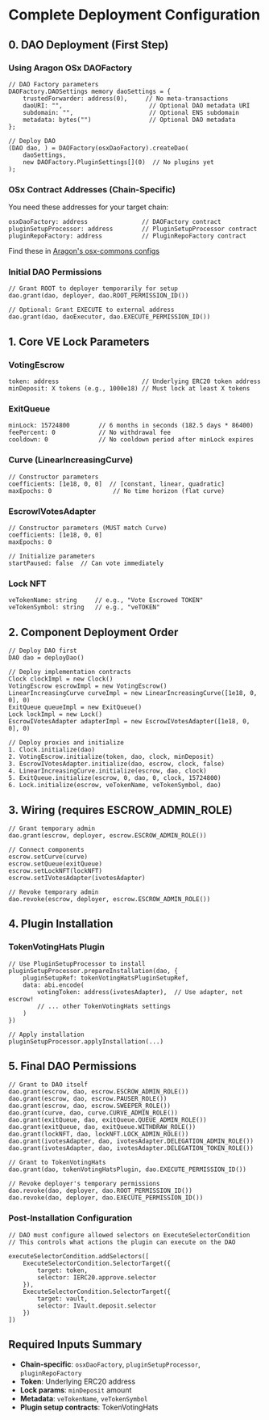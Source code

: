 # Complete Deployment Configuration

## 0. DAO Deployment (First Step)

### Using Aragon OSx DAOFactory
```solidity
// DAO Factory parameters
DAOFactory.DAOSettings memory daoSettings = {
    trustedForwarder: address(0),     // No meta-transactions
    daoURI: "",                        // Optional DAO metadata URI
    subdomain: "",                     // Optional ENS subdomain
    metadata: bytes("")                // Optional DAO metadata
};

// Deploy DAO
(DAO dao, ) = DAOFactory(osxDaoFactory).createDao(
    daoSettings,
    new DAOFactory.PluginSettings[](0)  // No plugins yet
);
```

### OSx Contract Addresses (Chain-Specific)
You need these addresses for your target chain:
```solidity
osxDaoFactory: address               // DAOFactory contract
pluginSetupProcessor: address        // PluginSetupProcessor contract  
pluginRepoFactory: address           // PluginRepoFactory contract
```

Find these in [Aragon's osx-commons configs](https://github.com/aragon/osx-commons/tree/main/configs/src/deployments/json)

### Initial DAO Permissions
```solidity
// Grant ROOT to deployer temporarily for setup
dao.grant(dao, deployer, dao.ROOT_PERMISSION_ID())

// Optional: Grant EXECUTE to external address
dao.grant(dao, daoExecutor, dao.EXECUTE_PERMISSION_ID())
```

## 1. Core VE Lock Parameters

### VotingEscrow
```solidity
token: address                       // Underlying ERC20 token address
minDeposit: X tokens (e.g., 1000e18) // Must lock at least X tokens
```

### ExitQueue
```solidity
minLock: 15724800        // 6 months in seconds (182.5 days * 86400)
feePercent: 0            // No withdrawal fee
cooldown: 0              // No cooldown period after minLock expires
```

### Curve (LinearIncreasingCurve)
```solidity
// Constructor parameters
coefficients: [1e18, 0, 0]  // [constant, linear, quadratic]
maxEpochs: 0                 // No time horizon (flat curve)
```

### EscrowIVotesAdapter
```solidity
// Constructor parameters (MUST match Curve)
coefficients: [1e18, 0, 0]
maxEpochs: 0

// Initialize parameters
startPaused: false  // Can vote immediately
```

### Lock NFT
```solidity
veTokenName: string     // e.g., "Vote Escrowed TOKEN"
veTokenSymbol: string   // e.g., "veTOKEN"
```

## 2. Component Deployment Order

```solidity
// Deploy DAO first
DAO dao = deployDao()

// Deploy implementation contracts
Clock clockImpl = new Clock()
VotingEscrow escrowImpl = new VotingEscrow()
LinearIncreasingCurve curveImpl = new LinearIncreasingCurve([1e18, 0, 0], 0)
ExitQueue queueImpl = new ExitQueue()
Lock lockImpl = new Lock()
EscrowIVotesAdapter adapterImpl = new EscrowIVotesAdapter([1e18, 0, 0], 0)

// Deploy proxies and initialize
1. Clock.initialize(dao)
2. VotingEscrow.initialize(token, dao, clock, minDeposit)
3. EscrowIVotesAdapter.initialize(dao, escrow, clock, false)
4. LinearIncreasingCurve.initialize(escrow, dao, clock)
5. ExitQueue.initialize(escrow, 0, dao, 0, clock, 15724800)
6. Lock.initialize(escrow, veTokenName, veTokenSymbol, dao)
```

## 3. Wiring (requires ESCROW_ADMIN_ROLE)

```solidity
// Grant temporary admin
dao.grant(escrow, deployer, escrow.ESCROW_ADMIN_ROLE())

// Connect components
escrow.setCurve(curve)
escrow.setQueue(exitQueue)
escrow.setLockNFT(lockNFT)
escrow.setIVotesAdapter(ivotesAdapter)

// Revoke temporary admin
dao.revoke(escrow, deployer, escrow.ESCROW_ADMIN_ROLE())
```

## 4. Plugin Installation

### TokenVotingHats Plugin
```solidity
// Use PluginSetupProcessor to install
pluginSetupProcessor.prepareInstallation(dao, {
    pluginSetupRef: tokenVotingHatsPluginSetupRef,
    data: abi.encode(
        votingToken: address(ivotesAdapter),  // Use adapter, not escrow!
        // ... other TokenVotingHats settings
    )
})

// Apply installation
pluginSetupProcessor.applyInstallation(...)
```

<!-- ### Capital Distributor Plugin
```solidity
// Use PluginSetupProcessor to install
pluginSetupProcessor.prepareInstallation(dao, {
    pluginSetupRef: capitalDistributorPluginSetupRef,
    data: abi.encode(
        allocatorStrategyFactory,  // Address of AllocatorStrategyFactory
        actionEncoderFactory       // Address of ActionEncoderFactory
    )
})

// Apply installation
pluginSetupProcessor.applyInstallation(...)
``` 
-->

## 5. Final DAO Permissions

```solidity
// Grant to DAO itself
dao.grant(escrow, dao, escrow.ESCROW_ADMIN_ROLE())
dao.grant(escrow, dao, escrow.PAUSER_ROLE())
dao.grant(escrow, dao, escrow.SWEEPER_ROLE())
dao.grant(curve, dao, curve.CURVE_ADMIN_ROLE())
dao.grant(exitQueue, dao, exitQueue.QUEUE_ADMIN_ROLE())
dao.grant(exitQueue, dao, exitQueue.WITHDRAW_ROLE())
dao.grant(lockNFT, dao, lockNFT.LOCK_ADMIN_ROLE())
dao.grant(ivotesAdapter, dao, ivotesAdapter.DELEGATION_ADMIN_ROLE())
dao.grant(ivotesAdapter, dao, ivotesAdapter.DELEGATION_TOKEN_ROLE())

// Grant to TokenVotingHats
dao.grant(dao, tokenVotingHatsPlugin, dao.EXECUTE_PERMISSION_ID())

// Revoke deployer's temporary permissions
dao.revoke(dao, deployer, dao.ROOT_PERMISSION_ID())
dao.revoke(dao, deployer, dao.EXECUTE_PERMISSION_ID())
```

<!-- ## 6. Capital Distributor Plugin Configuration

### Strategy: DirectAllocationStrategy
```solidity
// Strategy that stores fixed per-address allocations configured by the DAO
// - Allocations are immutable once written
// - Campaign creation requires no auxData
// - No initialization parameters required

// Campaign creation (by DAO)
directAllocationStrategy.setAllocationCampaign(campaignId, bytes(""))

// Setting allocations (by DAO)
address[] memory recipients = [...];
uint256[] memory amounts = [...];
directAllocationStrategy.setAllocations(campaignId, recipients, amounts)
```

### Action Encoder: VaultDepositPayoutActionEncoder
```solidity
// Encodes actions to deposit funds into campaign-specific vaults
// Requires vault address configuration per campaign

// Campaign setup (by DAO)
bytes memory vaultSetupData = abi.encode(vaultAddress);
vaultDepositEncoder.setupCampaign(campaignId, vaultSetupData)

// Per payout, creates two actions:
// 1. token.approve(vault, amount)
// 2. vault.deposit(amount, recipient)
```

### Factory Setup Requirements
```solidity
// Two factories must be deployed with registered types:

// 1. AllocatorStrategyFactory with DirectAllocationStrategy registered
allocatorStrategyFactory.registerStrategyType(
    keccak256("DirectAllocationStrategy"),
    directAllocationStrategyImpl,
    "Direct allocation strategy",
    feeRecipient,
    feeBasisPoints
)

// 2. ActionEncoderFactory with VaultDepositPayoutActionEncoder registered
actionEncoderFactory.registerActionEncoder(
    keccak256("VaultDepositPayoutActionEncoder"),
    vaultDepositEncoderImpl,
    "Vault deposit payout encoder"
)
``` 
-->

### Post-Installation Configuration
```solidity
// DAO must configure allowed selectors on ExecuteSelectorCondition
// This controls what actions the plugin can execute on the DAO

executeSelectorCondition.addSelectors([
    ExecuteSelectorCondition.SelectorTarget({
        target: token,
        selector: IERC20.approve.selector
    }),
    ExecuteSelectorCondition.SelectorTarget({
        target: vault,
        selector: IVault.deposit.selector
    })
])
```

## Required Inputs Summary

- **Chain-specific**: `osxDaoFactory`, `pluginSetupProcessor`, `pluginRepoFactory`
- **Token**: Underlying ERC20 address
- **Lock params**: `minDeposit` amount
- **Metadata**: `veTokenName`, `veTokenSymbol`
- **Plugin setup contracts**: TokenVotingHats 
<!-- and Capital Distributor plugin setup addresses -->
<!-- - **Capital Distributor**: `allocatorStrategyFactory`, `actionEncoderFactory` addresses -->